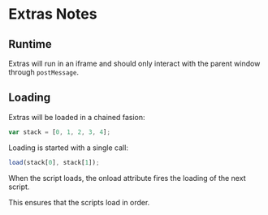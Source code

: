 # Extras Notes

## Runtime

Extras will run in an iframe and should only interact with the parent window through `postMessage`.

## Loading

Extras will be loaded in a chained fasion:
```javascript
var stack = [0, 1, 2, 3, 4];
```
Loading is started with a single call:
```javascript
load(stack[0], stack[1]);
```
When the script loads, the onload attribute fires the loading of the next script.

This ensures that the scripts load in order.